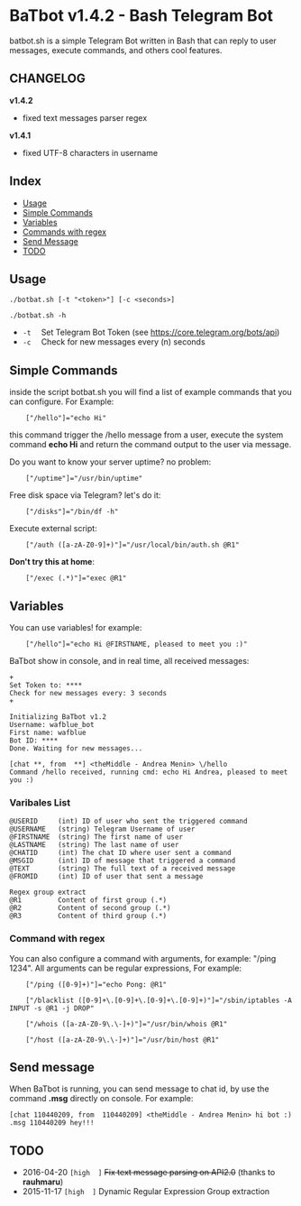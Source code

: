 # BaTbot v1.4.2 - Bash Telegram Bot

batbot.sh is a simple Telegram Bot written in Bash
that can reply to user messages, execute commands, 
and others cool features.

## CHANGELOG
**v1.4.2**
- fixed text messages parser regex

**v1.4.1**
- fixed UTF-8 characters in username

## Index
- [Usage](#usage)
- [Simple Commands](#simple-commands)
- [Variables](#variables)
- [Commands with regex](#command-with-regex)
- [Send Message](#send-message)
- [TODO](#todo)

## Usage
```
./botbat.sh [-t "<token>"] [-c <seconds>]

./botbat.sh -h
```
- `-t  ` Set Telegram Bot Token (see https://core.telegram.org/bots/api)
- `-c  ` Check for new messages every (n) seconds

## Simple Commands
inside the script botbat.sh you will find a list of example commands
that you can configure. For Example:
```
	["/hello"]="echo Hi"
```
this command trigger the /hello message from a user, 
execute the system command **echo Hi** and return the 
command output to the user via message.

Do you want to know your server uptime? no problem:
```
	["/uptime"]="/usr/bin/uptime" 
```

Free disk space via Telegram? let's do it:
```
	["/disks"]="/bin/df -h"
```

Execute external script:
```
	["/auth ([a-zA-Z0-9]+)"]="/usr/local/bin/auth.sh @R1"
```

**Don't try this at home**:
```
	["/exec (.*)"]="exec @R1"
```


## Variables
You can use variables! for example:
```
	["/hello"]="echo Hi @FIRSTNAME, pleased to meet you :)"
```

BaTbot show in console, and in real time, all received messages: 
```
+
Set Token to: ****
Check for new messages every: 3 seconds
+

Initializing BaTbot v1.2
Username: wafblue_bot
First name: wafblue
Bot ID: ****
Done. Waiting for new messages...

[chat **, from  **] <theMiddle - Andrea Menin> \/hello
Command /hello received, running cmd: echo Hi Andrea, pleased to meet you :)
```

### Varibales List
```
@USERID 	(int) ID of user who sent the triggered command
@USERNAME 	(string) Telegram Username of user
@FIRSTNAME	(string) The first name of user
@LASTNAME	(string) The last name of user
@CHATID 	(int) The chat ID where user sent a command
@MSGID 		(int) ID of message that triggered a command
@TEXT		(string) The full text of a received message
@FROMID		(int) ID of user that sent a message

Regex group extract
@R1 		Content of first group (.*)
@R2 		Content of second group (.*)
@R3 		Content of third group (.*)
```

### Command with regex
You can also configure a command with arguments, 
for example: "/ping 1234". All arguments can be 
regular expressions, For example:
```
	["/ping ([0-9]+)"]="echo Pong: @R1"

	["/blacklist ([0-9]+\.[0-9]+\.[0-9]+\.[0-9]+)"]="/sbin/iptables -A INPUT -s @R1 -j DROP"

	["/whois ([a-zA-Z0-9\.\-]+)"]="/usr/bin/whois @R1"

	["/host ([a-zA-Z0-9\.\-]+)"]="/usr/bin/host @R1"
```

## Send message
When BaTbot is running, you can send message to chat id, by use the command **.msg** directly on console.
For example:
```
[chat 110440209, from  110440209] <theMiddle - Andrea Menin> hi bot :)
.msg 110440209 hey!!!
```

## TODO
- 2016-04-20 `[high  ]` ~~Fix text message parsing on API2.0~~ (thanks to **rauhmaru**)
- 2015-11-17 `[high  ]` Dynamic Regular Expression Group extraction

